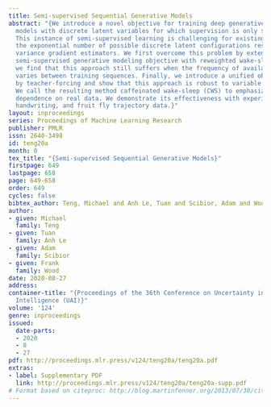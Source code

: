 ```yaml
---
title: Semi-supervised Sequential Generative Models
abstract: "{We introduce a novel objective for training deep generative time-series
  models with discrete latent variables for which supervision is only sparsely available.
  This instance of semi-supervised learning is challenging for existing methods, because
  the exponential number of possible discrete latent configurations results in high
  variance gradient estimators. We first overcome this problem by extending the standard
  semi-supervised generative modeling objective with reweighted wake-sleep. However,
  we find that this approach still suffers when the frequency of available labels
  varies between training sequences. Finally, we introduce a unified objective inspired
  by teacher-forcing and show that this approach is robust to variable length supervision.
  We call the resulting method caffeinated wake-sleep (CWS) to emphasize its additional
  dependence on real data. We demonstrate its effectiveness with experiments on MNIST,
  handwriting, and fruit fly trajectory data.}"
layout: inproceedings
series: Proceedings of Machine Learning Research
publisher: PMLR
issn: 2640-3498
id: teng20a
month: 0
tex_title: "{Semi-supervised Sequential Generative Models}"
firstpage: 649
lastpage: 658
page: 649-658
order: 649
cycles: false
bibtex_author: Teng, Michael and Anh Le, Tuan and Scibior, Adam and Wood, Frank
author:
- given: Michael
  family: Teng
- given: Tuan
  family: Anh Le
- given: Adam
  family: Scibior
- given: Frank
  family: Wood
date: 2020-08-27
address: 
container-title: "{Proceedings of the 36th Conference on Uncertainty in Artificial
  Intelligence (UAI)}"
volume: '124'
genre: inproceedings
issued:
  date-parts:
  - 2020
  - 8
  - 27
pdf: http://proceedings.mlr.press/v124/teng20a/teng20a.pdf
extras:
- label: Supplementary PDF
  link: http://proceedings.mlr.press/v124/teng20a/teng20a-supp.pdf
# Format based on citeproc: http://blog.martinfenner.org/2013/07/30/citeproc-yaml-for-bibliographies/
---
```

